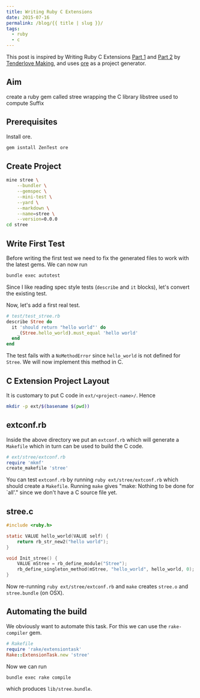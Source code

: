 ```yaml
---
title: Writing Ruby C Extensions
date: 2015-07-16
permalink: /blog/{{ title | slug }}/
tags:
  - ruby
  - c
---
```


This post is inspired by Writing Ruby C Extensions
[Part
1](http://tenderlovemaking.com/2009/12/18/writing-ruby-c-extensions-part-1.html) and
[Part
2](http://tenderlovemaking.com/2010/12/11/writing-ruby-c-extensions-part-2.html) by [Tenderlove Making](http://tenderlovemaking.com/), and uses
[ore](https://web.archive.org/web/20130305124820/https://postmodern.github.com/2012/05/20/you-dont-have-to-use-bundler-to-create-new-rubygems.html)
as a project generator.

## Aim

create a ruby gem called stree wrapping the C library libstree used to
compute Suffix

## Prerequisites

Install ore.

```sh
gem isntall ZenTest ore
```

## Create Project

```sh
mine stree \
    --bundler \
    --gemspec \
    --mini-test \
    --yard \
    --markdown \
    --name=stree \
    --version=0.0.0
cd stree
```

## Write First Test

Before writing the first test we need to fix the generated files to work
with the latest gems. We can now run

```sh
bundle exec autotest
```

Since I like reading spec style tests (`describe` and `it` blocks),
let's convert the existing test.

Now, let's add a first real test.

```ruby
# test/test_stree.rb
describe Stree do
  it 'should return "hello world"' do
    _(Stree.hello_world).must_equal 'hello world'
  end
end
```

The test fails with a `NoMethodError` since `hello_world` is not defined
for `Stree`. We will now implement this method in C.

## C Extension Project Layout

It is customary to put C code in `ext/<project-name>/`. Hence

```sh
mkdir -p ext/$(basename $(pwd))
```

## extconf.rb

Inside the above directory we put an `extconf.rb` which will generate a
`Makefile` which in turn can be used to build the C code.

```ruby
# ext/stree/extconf.rb
require 'mkmf'
create_makefile 'stree'
```

You can test `extconf.rb` by running `ruby ext/stree/extconf.rb` which
should create a `Makefile`. Running `make` gives "make: Nothing to be
done for \`all'." since we don't have a C source file yet.

## stree.c

```c
#include <ruby.h>

static VALUE hello_world(VALUE self) {
    return rb_str_new2("hello world");
}

void Init_stree() {
    VALUE mStree = rb_define_module("Stree");
    rb_define_singleton_method(mStree, "hello_world", hello_world, 0);
}
```

Now re-running `ruby ext/stree/extconf.rb` and `make` creates `stree.o`
and `stree.bundle` (on OSX).

## Automating the build

We obviously want to automate this task. For this we can use the
`rake-compiler` gem.

```ruby
# Rakefile
require 'rake/extensiontask'
Rake::ExtensionTask.new 'stree'
```

Now we can run

```sh
bundle exec rake compile
```

which produces `lib/stree.bundle`.
